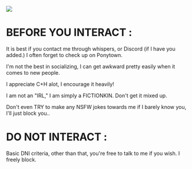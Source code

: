 ![](https://raw.githubusercontent.com/MR-MAFIOSO/MR-MAFIOSO/2a5e5a7a625b377879689d71413313d4b071fabf/forsaken-damnation.gif)

<h1>
  BEFORE YOU INTERACT :
</h1>

<p>
  It is best if you contact me through whispers, or Discord (if I have you added.) I often forget to check up on Ponytown.
</p>

<p>
  I'm not the best in socializing, I can get awkward pretty easily when it comes to new people.
</p>

<p>
  I appreciate C+H alot, I encourage it heavily!
</p>

<p>
  I am not an "IRL," I am simply a FICTIONKIN. Don't get it mixed up.
</p>

<p>
  Don't even TRY to make any NSFW jokes towards me if I barely know you, I'll just block you..
</p>

<h1>
  DO NOT INTERACT :
</h1>

<p>
  Basic DNI criteria, other than that, you're free to talk to me if you wish. I freely block.
</p>
